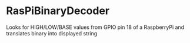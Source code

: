 RasPiBinaryDecoder
==================

Looks for HIGH/LOW/BASE values from GPIO pin 18 of a RaspberryPi and translates binary into displayed string